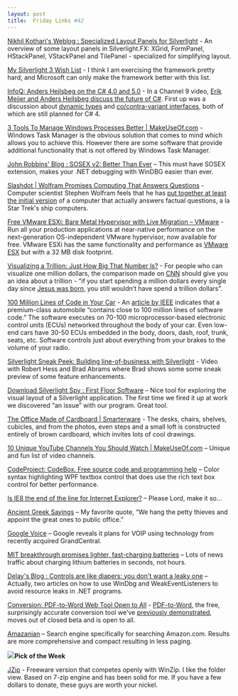 ```yaml
---
layout: post
title:  Friday Links #42
---
```

[Nikhil Kothari's Weblog : Specialized Layout Panels for Silverlight](http://www.nikhilk.net/Silverlight-Layout-Panels-1.aspx) - An overview of some layout panels in Silverlight.FX: XGrid, FormPanel, HStackPanel, VStackPanel and TilePanel - specialized for simplifying layout.

[My Silverlight 3 Wish List](http://houseofbilz.com/archive/2009/03/06/my-silverlight-3-wish-list.aspx) - I think I am exercising the framework pretty hard, and Microsoft can only make the framework better with this list. 

[InfoQ: Anders Hejlsbeg on the C# 4.0 and 5.0](http://www.infoq.com/news/2009/03/CSharp-4-5) - In a Channel 9 video, [Erik Meijer and Anders Hejlsbeg discuss the future of C#](http://channel9.msdn.com/shows/Going+Deep/Expert-to-Expert-Anders-Hejlsberg-The-Future-of-C/). First up was a discussion about [dynamic types](http://www.infoq.com/news/2008/10/CSharp-Dynamic) and [co/contra-variant interfaces](http://www.infoq.com/news/2008/10/CSharp-Variance), both of which are still planned for C# 4.

[3 Tools To Manage Windows Processes Better | MakeUseOf.com](http://www.makeuseof.com/tag/3-tools-to-manage-processes-better-windows/) - Windows Task Manager is the obvious solution that comes to mind which allows you to achieve this. However there are some software that provide additional functionality that is not offered by Windows Task Manager.

[John Robbins' Blog : SOSEX v2: Better Than Ever](http://www.wintellect.com/CS/blogs/jrobbins/archive/2009/03/08/sosex-v2-better-than-ever.aspx) – This must have SOSEX extension, makes your .NET debugging with WinDBG easier than ever.

[Slashdot | Wolfram Promises Computing That Answers Questions](http://science.slashdot.org/article.pl?sid=09/03/08/2155216&from=rss) - Computer scientist Stephen Wolfram feels that he has [put together at least the initial version](http://www.gizmosforgeeks.com/2009/03/08/wolfram-alpha-promises-computing-that-answers-questions/) of a computer that actually answers factual questions, a la Star Trek's ship computers.

[Free VMware ESXi: Bare Metal Hypervisor with Live Migration – VMware](http://www.vmware.com/products/esxi/) - Run all your production applications at near-native performance on the next-generation OS-independent VMware hypervisor, now available for free. VMware ESXi has the same functionality and performance as [VMware ESX](http://www.vmware.com/products/vi/esx/) but with a 32 MB disk footprint.

[Visualizing a Trillion: Just How Big That Number Is?](http://www.labnol.org/internet/visualize-numbers-how-big-is-trillion-dollars/7814/) - For people who can visualize one million dollars, the comparison made on [CNN](http://edition.cnn.com/video/data/2.0/video/business/2009/02/04/am.romans.trillion.cnn.html) should give you an idea about a trillion - “if you start spending a million dollars every single day since [Jesus was born](http://www.biblequestions.org/Archives/BQAR373.htm), you still wouldn’t have spend a trillion dollars”.

[100 Million Lines of Code in Your Car](http://www.devtopics.com/100-million-lines-of-code-in-your-car/) - An [article by IEEE](http://spectrum.ieee.org/feb09/7649) indicates that a premium-class automobile “contains close to 100 million lines of software code.” The software executes on 70-100 microprocessor-based electronic control units (ECUs) networked throughout the body of your car. Even low-end cars have 30-50 ECUs embedded in the body, doors, dash, roof, trunk, seats, etc. Software controls just about everything from your brakes to the volume of your radio.

[Silverlight Sneak Peek: Building line-of-business with Silverlight](http://timheuer.com/blog/archive/2009/03/09/silverlight-sneak-peek-mix09-line-of-business-development.aspx) - Video with Robert Hess and Brad Abrams where Brad shows some some sneak preview of some feature enhancements.

[Download Silverlight Spy : First Floor Software](http://silverlightspy.com/silverlightspy/download-silverlight-spy/) – Nice tool for exploring the visual layout of a Silverlight application. The first time we fired it up at work we discovered “an issue” with our program. Great tool.

[The Office Made of Cardboard | Smarterware](http://smarterware.org/890/the-office-made-entirely-of-cardboard) - The desks, chairs, shelves, cubicles, and from the photos, even steps and a small loft is constructed entirely of brown cardboard, which invites lots of cool drawings.

[10 Unique YouTube Channels You Should Watch | MakeUseOf.com](http://www.makeuseof.com/tag/10-unique-youtube-channels-you-should-watch/) – Unique and fun list of video channels.

[CodeProject: CodeBox. Free source code and programming help](http://www.codeproject.com/KB/WPF/CodeBox.aspx) – Color syntax highlighting WPF textbox control that does use the rich text box control for better performance.

[Is IE8 the end of the line for Internet Explorer?](http://weblog.infoworld.com/enterprisedesktop/archives/2009/03/is_version_8_th.html) – Please Lord, make it so…

[Ancient Greek Sayings](http://history.missouristate.edu/jchuchiak/ancient_greek_sayings.htm) – My favorite quote, “We hang the petty thieves and appoint the great ones to public office.” 

[Google Voice](https://www.google.com/voice/about) – Google reveals it plans for VOIP using technology from recently acquired GrandCentral.

[MIT breakthrough promises lighter, fast-charging batteries](http://www.computerworld.com/action/article.do?command=viewArticleBasic&articleId=9129523&source=rss_news) – Lots of news traffic about charging lithium batteries in seconds, not hours.

[Delay's Blog : Controls are like diapers: you don't want a leaky one](http://blogs.msdn.com/delay/archive/2009/03/09/controls-are-like-diapers-you-don-t-want-a-leaky-one-implementing-the-weakevent-pattern-on-silverlight-with-the-weakeventlistener-class.aspx) – Actually, two articles on how to use WinDbg and WeakEventListeners to avoid resource leaks in .NET programs.

[Conversion: PDF-to-Word Web Tool Open to All](http://lifehacker.com/5168961/pdf+to+word-web-tool-open-to-all) - [PDF-to-Word](http://www.pdftoword.com/), the free, surprisingly accurate conversion tool we've [previously demonstrated](http://lifehacker.com/5159601/pdf+to+word-converter-pulls-readable-text-from-scanned-images), moves out of closed beta and is open to all.

[Amazanian](http://www.amazanian.com/search_amazon_prime.cfm?searchtext=kindle&category=All&primeonly=on&go2.x=0&go2.y=0&prodname=&title=&manufacturer=&publisher=&brand=&author=&actor=&artist=&musiclabel=) – Search engine specifically for searching Amazon.com. Results are more comprehensive and compact resulting in less paging.

**![](http://tbn0.google.com/images?q=tbn:nhLY8ooGs-Z-AM:http://freshwater.976-tuna.com/e107_images/icons/firer.png)Pick of the Week**

[JZip](http://www.jzip.com/) - Freeware version that competes openly with WinZip. I like the folder view. Based on 7-zip engine and has been solid for me. If you have a few dollars to donate, these guys are worth your nickel.
